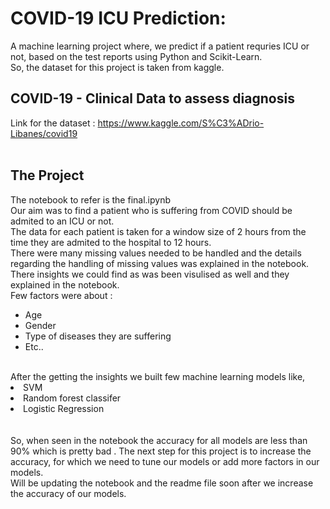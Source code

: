 # COVID-19 ICU Prediction:
A machine learning project where, we predict if a patient requries ICU or not, based on the test reports using Python and Scikit-Learn. <br>
So, the dataset for this project is taken from kaggle.<br>

## COVID-19 - Clinical Data to assess diagnosis 
Link for the dataset : https://www.kaggle.com/S%C3%ADrio-Libanes/covid19
<br><br>
## The Project
The notebook to refer is the final.ipynb <br>
Our aim was to find a patient who is suffering from COVID should be admited to an ICU or not. <br>
The data for each patient is taken for a window size of 2 hours from the time they are admited to the hospital to 12 hours. <br>
There were many missing values needed to be handled and the details regarding the handling of missing values was explained in the notebook.<br>
There insights we could find as was been visulised as well and they explained in the notebook.<br>
Few factors were about :
<ul>
<li>Age</li>
<li>Gender</li>
<li>Type of diseases they are suffering</li>
<li>Etc..</li>
</ul>
<br>
After the getting the insights we built few machine learning models like,
<li>SVM</li>
<li>Random forest classifer</li>
<li> Logistic Regression </li>
<br><br>
So, when seen in the notebook the accuracy for all models are less than 90% which is pretty bad . The next step for this project is to increase the accuracy, for which we need to tune our models or add more factors in our models.<br>
Will be updating the notebook and the readme file soon after we increase the accuracy of our models.
